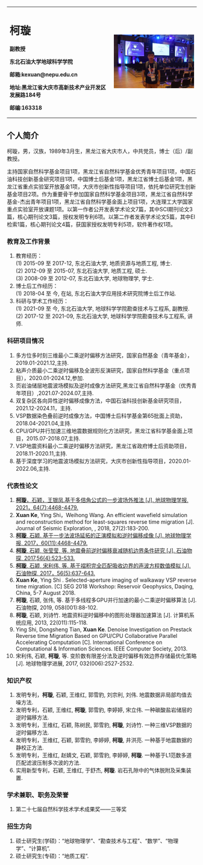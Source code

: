<div>
<table border="0">
  <tr>
    <td width="55%">
      <h1>柯璇</h1>
      <p><b>副教授</b></p>
      <p><b>东北石油大学地球科学学院</b></p>
      <p><b>邮箱:kexuan@nepu.edu.cn</b></p>
      <p><b>地址:黑龙江省大庆市高新技术产业开发区发展路184号</b></p>
      <p><b>邮编:163318</b></p>
    </td>
    <td width="45%">
      <img src="/photos/me-little.jpg" width="100%">
    </td>
  </tr>
</table>
</div>

## 个人简介

柯璇，男，汉族，1989年3月生，黑龙江省大庆市人，中共党员，博士（后）/副教授。

主持国家自然科学基金项目1项，黑龙江省自然科学基金优秀青年项目1项，中国石油科技创新基金研究项目1项，中国博士后基金1项，黑龙江省博士后基金1项，黑龙江省重点实验室开放基金1项，大庆市创新性指导项目1项，依托单位研究生创新基金项目2项。作为重要骨干参加国家自然科学基金项目3项，黑龙江省自然科学基金-杰出青年项目1项，黑龙江省自然科学基金面上项目1项，大连理工大学国家重点实验室开放课题1项。以第一作者公开发表学术论文7篇，其中SCI期刊论文3篇，核心期刊论文3篇，授权发明专利6项。以第二作者发表学术论文5篇，其中EI检索1篇，核心期刊论文4篇，获国家授权发明专利5项，软件著作权1项。

### 教育及工作背景
1. 教育经历：  
(1) 2015-09 至 2017-12, 东北石油大学, 地质资源与地质工程, 博士.  
(2) 2012-09 至 2015-07, 东北石油大学, 地质工程, 硕士.  
(3) 2008-09 至 2012-07, 东北石油大学, 地球物理学, 学士.  
2. 博士后工作经历：   
(1) 2018-04 至 今, 在站, 东北石油大学应用技术研究院博士后工作站.
3. 科研与学术工作经历：  
(1) 2021-09 至 今, 东北石油大学, 地球科学学院勘查技术与工程系, 副教授.  
(2) 2017-12 至 2021-09, 东北石油大学, 地球科学学院勘查技术与工程系, 讲师.

### 科研项目情况
1. 多方位多时刻三维最小二乘逆时偏移方法研究，国家自然基金（青年基金），2019.01-2021.12,主持.
2. 粘声介质最小二乘逆时偏移及全波形反演研究，国家自然科学基金（重点项目），2020.01-2024.12,参加.  
3. 页岩油储层地震波场模拟及逆时成像方法研究,黑龙江省自然科学基金（优秀青年项目）,2021.07-2024.07,主持.
4. 双复杂区各向异性逆时偏移成像方法，中国石油科技创新基金研究项目，2021.12-2024.11，主持.
5. VSP数据染色叠前逆时成像方法，中国博士后科学基金第65批面上资助，2018.04-2021.04,主持.  
6. CPU/GPU并行加速三维地震数据规则化方法研究，黑龙江省科学基金面上项目，2015.07-2018.07,主持.  
7. VSP地震资料最小二乘逆时偏移方法研究，黑龙江省政府博士后资助项目，2018.11-2020.11,主持.  
8. 基于深度学习的地震波场模拟方法研究，大庆市创新性指导项目，2020.01-2022.06,主持.

### 代表性论文
1. [**柯璇**，石颖，王银凤.基于多倍角公式的一步波场外推法 [J]. 地球物理学报, 2021，64(7):4468-4479.](/files/基于多倍角公式的一步波场外推法.pdf)
2. **Xuan Ke**, Ying Shi，Weihong Wang. An efficient wavefield simulation and reconstruction method for least-squares reverse time migration [J]. Journal of Seismic Exploration, , 2018, 27(2):183-200.
3. [**柯璇**, 石颖. 基于一步法波场延拓的正演模拟和逆时偏移成像 [J]. 地球物理学报, 2017，60(11):4468-4479.](/files/SCI-地球物理学报-基于一步法波场延拓的正演模拟和逆时偏移成像.pdf)
4. [**柯璇**, 石颖, 张莹莹, 等. 地震叠前逆时偏移衰减随机边界条件研究 [J]. 石油物探, 2017,56(4):523-533.](/files/统计源-石油物探-地震叠前逆时偏移衰减随机边界条件研究-正文.pdf)
5. [**柯璇**, 石颖, 宋利伟, 等. 基于褶积完全匹配吸收边界的声波方程数值模拟 [J]. 石油物探, 2017，56(5):637-643.](/files/统计源-石油物探-基于褶积完全匹配吸收边界的声波方程数值模拟-正文.pdf)
6. **Xuan Ke**, Ying Shi . Selected-aperture imaging of walkaway VSP reverse time migration. [C] SEG 2018 Workshop: Reservoir Geophysics, Daqing, China, 5-7 August 2018.
7. **柯璇**, 石颖, 张伟, 等. 基于多线程多GPU并行加速的最小二乘逆时偏移算法 [J]. 石油物探, 2019, 058(001):88-102.
8. **柯璇**, 石颖, 刘诗竹. 地震资料逆时偏移中的图形处理器加速算法 [J]. 计算机系统应用, 2013, 22(011):115-118.
9. Ying Shi, Dongsheng Tian, **Xuan Ke**. Denoise Investigation on Prestack Reverse time Migration Based on GPU/CPU Collaborative Parallel Accelerating Computation [C]. International Conference on Computational & Information Sciences. IEEE Computer Society, 2013.
10. 宋利伟, 石颖, **柯璇**, 等. 变阶数有限差分法及逆时偏移有效边界存储最优化策略 [J]. 地球物理学进展, 2017, 032(006):2527-2532.

### 知识产权
1. 发明专利，**柯璇**, 石颖, 王维红, 郭雪豹, 刘宗利, 刘伟. 地震数据非局部均值去噪方法.
2. 发明专利，石颖, 王维红, **柯璇**, 郭雪豹, 李婷婷, 宋立伟. 一种碳酸盐岩储层的逆时偏移方法.
3. 发明专利，王维红, 石颖, 陈树民, 郭雪豹, **柯璇**, 刘诗竹. 一种三维VSP数据的逆时偏移方法.
4. 发明专利，王维红, 石颖, 郭雪豹, 李婷婷, **柯璇**, 井洪亮. 一种基于地震数据的静校正方法.
5. 发明专利，王维红, 赵婧文, 石颖, 郭雪豹, 李婷婷, **柯璇**. 一种基于L1范数多道匹配滤波压制多次波的方法.
6. 实用新型专利，石颖, 王维红, 于舒杰, **柯璇**. 岩石孔隙中的气体脱附及采集装置.

### 学术兼职、职务及荣誉
1. 第二十七届自然科学技术学术成果奖——三等奖

### 招生方向
1. 硕士研究生(学硕)：“地球物理学”、“勘查技术与工程”、“数学”、“物理学”、“计算机”.
2. 硕士研究生(专硕)：“地质工程”.
